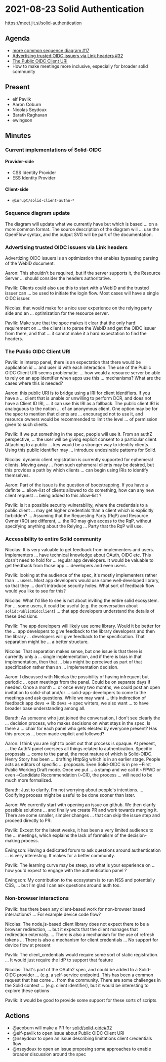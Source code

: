 # 2021-08-23 Solid Authentication

https://meet.jit.si/solid-authentication

## Agenda

* [more common sequence diagram #17](https://github.com/solid/solid-oidc/pull/17)
* [Advertising trusted OIDC issuers via Link headers #32](https://github.com/solid/solid-oidc/issues/32)
* [The Public OIDC Client URI](https://solid.github.io/solid-oidc/#clientids-public-uri)
* How to make meetings more inclusive, especially for broader solid community

## Present

* elf Pavlik
* Aaron Coburn
* Nicolas Seydoux
* Barath Raghavan
* ewingson

## Minutes

### Current implementations of Solid-OIDC

#### Provider-side

- CSS Identity Provider
- ESS Identity Provider

#### Client-side

- `@inrupt/solid-client-authn-*`

### Sequence diagram update

The diagram will update what we currently have but which is based
... on a more common format. The source description of the diagram will
... use the OpenFlow syntax, and the output SVG will be part of the documentation.

### Advertising trusted OIDC issuers via Link headers

Advertizing OIDC issuers is an optimization that enables bypassing parsing of the WebID document.

Aaron: This shouldn't be required, but if the server supports it, the Resource Server
... should consider the headers authoritative.

Pavlik: Clients could also use this to start with a WebID and the trusted issuer can
... be used to initiate the login flow. Most cases will have a single OIDC issuer.

Nicolas: that would make for a nice user experience on the relying party side and an
... optimization for the resource server.

Pavlik: Make sure that the spec makes it clear that the only hard requirement on
... the client is to parse the WebID and get the OIDC issuer from there, and that
... it cannot make it a hard expectation to find the headers.

### The Public OIDC Client URI

Pavlik: in interop panel, there is an expectation that there would be application id
... and user id with each interaction. The use of the Public OIDC Client URI seems problematic:
... how would a resource server be able to rely on an app identifier when apps use this
... mechanisms? What are the cases where this is needed?

Aaron: this public URI is to bridge using a IRI for client identifiers. If you have a
... client that is unable or unwilling to perform DCR, and does not have a Client ID IRI,
... it can use this IRI as a fallback. The public client IRI is analoguous to the notion
... of an anonymous client. One option may be for the spec to mention that clients are
... encouraged not to use it, and resource owners would be recommended to limit the level
... of permission given to such clients.

Pavlik: if we put something in the spec, people will use it. From an authZ perspective,
... the user will be giving explicit consent to a particular client. Attaching to a public
... key would be a stronger way to identify clients. Using this public identifier may
... introduce undesirable patterns for Solid.

Nicolas: dynamic client registration is currently supported for ephemeral clients. Moving away
... from such ephemeral clients may be desired, but this provides a path by which clients
... can begin using IRIs to identify themselves.

Aaron: Part of the issue is the question of bootstrapping. If you have a definite
... allow-list of clients allowed to do something, how can any new client request
... being added to this allow-list ?

Pavlik: Is it a possible security vulnerability, where the credentials to a public client
... may get higher credentials than a client which is explicitly forbidden?
... Assuming that the Requesting Party (RqP) and Resource Owner (RO) are different,
... the RO may give access to the RqP, without specifying anything about the Relying
... Party that the RqP will use.

### Accessibility to entire Solid community

Nicolas: It is very valuable to get feedback from implementers and users. Implementers
... have technical knowledge about OAuth, OIDC etc. This dosn't need to hold for
... regular app developers. It would be valuable to get feedback from those app
... developers and even users.

Pavlik: looking at the audience of the spec, it's mostly implementers rather than
... users. Most app developers would use some well-developed library, so that they
... don't introduce security holes. What sort of feedback flow would you like to see for this?

Nicolas: What I'd like to see is not about inviting the entire solid ecosystem. For
... some users, it could be useful (e.g. the conversation about `solid:PublicOidcClient`)
... that app developers understand the details of these decisions.

Pavlik: The app developers will likely use some library. Would it be better for the
... app developers to give feedback to the library developers and then the library
... developers will give feedback to the specification. That separation might be
... a better structure.

Nicolas: That separation makes sense, but one issue is that there is currently only a
... single implementation, and if there is bias in that implementation, then that
... bias might be perceived as part of that specification rather than an
... implementation decision.

Aaron: I discussed with Nicolas the possibility of having infrequent but periodic
... open meetings from the panel. Could be on separate days if needed. Once a month
... or once every two months, we could post an open invitation to solid-chat and/or
... solid-app-developers to come to the meetings and ask questions. While we may want
... this indirection of feedback app devs -> lib devs -> spec wirters, we also want
... to have broader base understanding among all.

Barath: As someone who just joined the conversation, I don't see clearly the
... decision process, who makes decisions on what stays in the spec. Is there a
... chair for each panel who gets elected by everyone present? Has this process
... been made explicit and followed?

Aaron: I think you are right to point out that process is opaque. At present,
... the AuthN panel oversees all things related to authentication. Specific proposals
... come to the panel, the most mature of which is Solid-OIDC. Henry Story has been
... drafting HttpSig which is in an earlier stage. People acts as editors of specific
... proposals. Even Solid-OIDC is in pre ~First Public Working Draft mode. Once we put
... a stamp and we call it ~FPWD or even ~Candidate Recommendation (~CR), the process
... will need to be much more formalized.

Barath: Just to clarify, I'm not worrying about people's intentions.
... Codifying process might be useful to be done sooner than later.

Aaron: We currently start with opening an issue on github. We then clarify possible solutions
... and finally we create PR and work towards merging it. There are some smaller, simpler changes
... that can skip the issue step and proceed directly to PR.

Pavlik: Except for the latest weeks, it has been a very limited audience to the
... meetings, which explains the lack of formalism of the decision-making process.

Ewingson: Having a dedicated forum to ask questions around authentication
... is very interesting. It makes for a better community.

Pavlik: The learning curve may be steep, so what is your experience on
... how you'd expect to engage with the authentication panel ?

Ewingson: My contribution to the ecosystem is to run NSS and potentially CSS,
... but I'm glad I can ask questions around auth too.

### Non-browser interactions

Pavlik: has there been any client-based work for non-browser based interactions?
... For example device code flow?

Nicolas: The node.js-based client library does not expect there to be a browser redirection,
... but it expects that the client manages that redirection externally.
... There is also a mechanism for the use of refresh tokens
... There is also a mechanism for client credentials
... No support for device flow at present

Pavlik: The client_credentials would require some sort of static registration.
... It would just require the IdP to support that feature

Nicolas: That's part of the OAuth2 spec, and could be added to a Solid-OIDC provider
... (e.g. a self-service endpoint). This has been a common request that has come
... from the community. There are some challenges in the Solid context
... (e.g. client identifier), but it would be interesting to explore these options

Pavlik: it would be good to provide some support for these sorts of scripts.

## Actions

* @acoburn will make a PR for [solid/solid-oidc#32](https://github.com/solid/solid-oidc/issues/32)
* @elf-pavlik to open issue about Public OIDC Client URI
* @nseydoux to open an issue describing limitations client credentials flow
* @nseydoux to open an issue proposing some approaches to enable broader discussion around the spec
